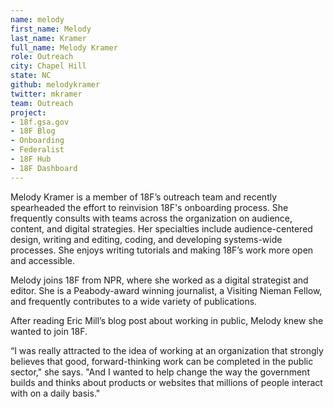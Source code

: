 ```yaml
---
name: melody
first_name: Melody
last_name: Kramer
full_name: Melody Kramer
role: Outreach 
city: Chapel Hill
state: NC
github: melodykramer
twitter: mkramer
team: Outreach
project:
- 18f.gsa.gov
- 18F Blog
- Onboarding
- Federalist
- 18F Hub
- 18F Dashboard
---
```


Melody Kramer is a member of 18F’s outreach team and recently spearheaded the effort to reinvision 18F's onboarding process. She frequently consults with teams across the organization on audience, content, and digital strategies. Her specialties include audience-centered design, writing and editing, coding, and developing systems-wide processes. She enjoys writing tutorials and making 18F’s work more open and accessible.

Melody joins 18F from NPR, where she worked as a digital strategist and editor. She is a Peabody-award winning journalist, a Visiting Nieman Fellow, and frequently contributes to a wide variety of publications. 

After reading Eric Mill’s blog post about working in public, Melody knew she wanted to join 18F. 

“I was really attracted to the idea of working at an organization that strongly believes that good, forward-thinking work can be completed in the public sector," she says. "And I wanted to help change the way the government builds and thinks about products or websites that millions of people interact with on a daily basis."
